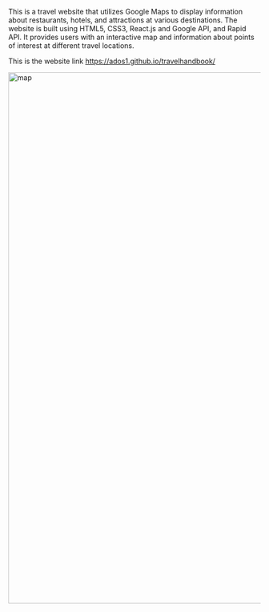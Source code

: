 
This is a travel website that utilizes Google Maps to display information about restaurants, hotels, and attractions at various destinations. The website is built using HTML5, CSS3, React.js and Google API, and Rapid API. It provides users with an interactive map and information about points of interest at different travel locations.

This is the website link https://ados1.github.io/travelhandbook/

<img width="1061" alt="map" src="https://github.com/Ados1/travelhandbook/assets/109514773/fbba0bb1-6807-440d-8bba-6e59be95686e">



